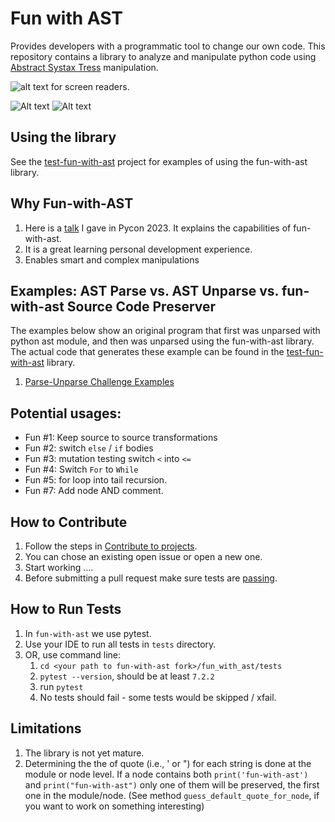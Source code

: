 # Fun with AST

Provides developers with a programmatic tool to change our own code.
This repository contains a library to analyze and manipulate python code
using [Abstract Systax Tress](https://docs.python.org/3/library/ast.html) manipulation.

![alt text for screen readers](https://drive.google.com/uc?id=143ris5WmBqpzB52NH9NYaHxeHWgPF00- "Text to show on mouseover").

<img src="https://drive.google.com/file/d/143ris5WmBqpzB52NH9NYaHxeHWgPF00-/view" alt="Alt text" title="Optional title">


<img src="https://drive.google.com/uc?id=143ris5WmBqpzB52NH9NYaHxeHWgPF00-" alt="Alt text" title="Optional title">

## Using the library

See the [test-fun-with-ast](https://github.com/shairubin/test-fun-with-ast) project for examples of using the
fun-with-ast library.

## Why Fun-with-AST

1. Here is
   a [talk](https://docs.google.com/presentation/d/e/2PACX-1vQTQQNaUPs7UNO_skE5vxBxaYbu6box99g_DnYYOuXuIKUqxI-_XEMxQ3p0_CBNlE6V9F3NzpOaXzUJ/pub?start=true&loop=false&delayms=30000)
   I gave in Pycon 2023. It explains the capabilities of fun-with-ast.
2. It is a great learning personal development experience.
3. Enables smart and complex manipulations

## Examples: AST Parse vs. AST Unparse vs. fun-with-ast Source Code Preserver

The examples below show an original program that first was unparsed with
python ast module,
and then was unparsed using the fun-with-ast library. The actual code that generates
these example can be found in the [test-fun-with-ast](https://github.com/shairubin/test-fun-with-ast)
library.

1. [Parse-Unparse Challenge Examples](https://shairubin.github.io/fun_with_ast/docs/exampels.html)

## Potential usages:

- Fun #1: Keep source to source transformations
- Fun #2: switch `else` / `if` bodies
- Fun #3: mutation testing switch `<` into `<=`
- Fun #4: Switch `For` to `While`
- Fun #5: for loop into tail recursion.
- Fun #7: Add node AND comment.

## How to Contribute

1. Follow the steps
   in  [Contribute to projects](https://docs.github.com/en/get-started/quickstart/contributing-to-projects).
2. You can chose an existing open issue or open a new one.
3. Start working ....
4. Before submitting a pull request make sure tests are [passing](#how-to-run-tests).

## How to Run Tests

1. In `fun-with-ast` we use pytest.
2. Use your IDE to run all tests in `tests` directory.
3. OR, use command line:
    1. `cd <your path to fun-with-ast fork>/fun_with_ast/tests`
    2. `pytest --version`, should be at least `7.2.2`
    3. run `pytest`
    4. No tests should fail - some tests would be skipped / xfail.

## Limitations

1. The library is not yet mature.
2. Determining the the of quote (i.e., ' or ") for each string is done at the module or node level.
   If a node contains both `print('fun-with-ast')` and `print("fun-with-ast")` only one of them will be
   preserved,
   the first one in the module/node. (See method `guess_default_quote_for_node`, if you want to work on something
   interesting) 